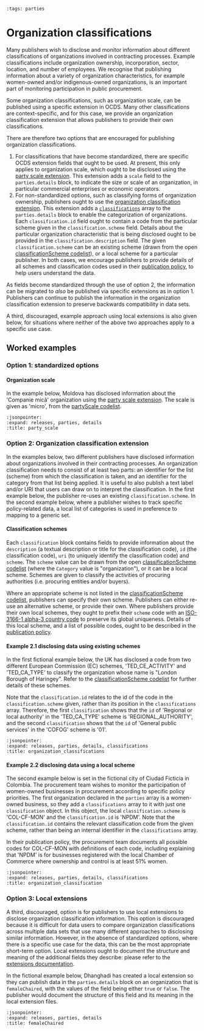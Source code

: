 ```{workedexample} Organization classifications
:tags: parties
```

# Organization classifications

Many publishers wish to disclose and monitor information about different classifications of organizations involved in contracting processes. Example classifications include organization ownership, incorporation, sector, location, and number of employees. We recognise that publishing information about a variety of organization characteristics, for example women-owned and/or indigenous-owned organizations, is an important part of monitoring participation in public procurement.

Some organization classifications, such as organization scale, can be published using a specific extension in OCDS. Many other classifications are context-specific, and for this case, we provide an organization classification extension that allows publishers to provide their own classifications.

There are therefore two options that are encouraged for publishing organization classifications.

1. For classifications that have become standardized, there are specific OCDS extension fields that ought to be used. At present, this only applies to organization scale, which ought to be disclosed using the [party scale extension](https://extensions.open-contracting.org/en/extensions/partyScale/master/). This extension adds a `scale` field to the `parties.details` block, to indicate the size or scale of an organization, in particular commercial enterprises or economic operators.
1. For non-standardized options, such as classifying forms of organization ownership, publishers ought to use the [organization classification extension](https://extensions.open-contracting.org/en/extensions/organizationClassification/1.1/). This extension adds a [`classifications`](../../schema/reference.md#classification) array to the `parties.details` block to enable the categorization of organizations. Each `classification.id` field ought to contain a code from the particular scheme given in the `classification.scheme` field. Details about the particular organization characteristic that is being disclosed ought to be provided in the `classification.description` field. The given `classification.scheme` can be an existing scheme (drawn from the open [classificationScheme codelist](../../schema/codelists.md#classification-scheme)), or a local scheme for a particular publisher. In both cases, we encourage publishers to provide details of all schemes and classification codes used in their [publication policy](../publish.md#finalize-your-publication-policy), to help users understand the data.

As fields become standardized through the use of option 2, the information can be migrated to _also_ be published via specific extensions as in option 1. Publishers can continue to publish the information in the organization classification extension to preserve backwards compatibility in data sets.

A third, discouraged, example approach using local extensions is also given below, for situations where neither of the above two approaches apply to a specific use case.

## Worked examples

### Option 1: standardized options

#### Organization scale

In the example below, Moldova has disclosed information about the 'Companie mică' organization using the [party scale extension](https://extensions.open-contracting.org/en/extensions/partyScale/master/). The scale is given as 'micro', from the [partyScale codelist](https://extensions.open-contracting.org/en/extensions/partyScale/master/codelists/).

```{jsoninclude} ../../examples/organization-classification/moldova_organization_scale.json
:jsonpointer:
:expand: releases, parties, details
:title: party_scale
```

### Option 2: Organization classification extension

In the examples below, two different publishers have disclosed information about organizations involved in their contracting processes. An organization classification needs to consist of at least two parts: an identifier for the list (scheme) from which the classification is taken, and an identifier for the category from that list being applied. It is useful to also publish a text label and/or URI that users can draw on to interpret the classification. In the first example below, the publisher re-uses an existing `classification.scheme`. In the second example below, where a publisher wishes to track specific policy-related data, a local list of categories is used in preference to mapping to a generic set.

#### Classification schemes

Each `classification` block contains fields to provide information about the `description` (a textual description or title for the classification code), `id` (the classification code), `uri` (to uniquely identify the classification code) and `scheme`. The `scheme` value can be drawn from the open [classificationScheme codelist](../../schema/codelists.md#classification-scheme) (where the `Category` value is "organization"), or it can be a local scheme. Schemes are given to classify the activities of procuring authorities (i.e. procuring entities and/or buyers).

Where an appropriate scheme is not listed in the [classificationScheme codelist](../../schema/codelists.md#classification-scheme), publishers can specify their own scheme. Publishers can either re-use an alternative scheme, or provide their own. Where publishers provide their own local schemes, they ought to prefix their `scheme` code with an [ISO-3166-1 alpha-3 country code](https://en.wikipedia.org/wiki/ISO_3166-1) to preserve its global uniqueness. Details of this local scheme, and a list of possible codes, ought to be described in the [publication policy](../publish.md#finalize-your-publication-policy).

#### Example 2.1 disclosing data using existing schemes

In the first fictional example below, the UK has disclosed a code from two different European Commission (EC) schemes, 'TED_CE_ACTIVITY' and 'TED_CA_TYPE' to classify the organization whose name is "London Borough of Haringey". Refer to the  [classificationScheme codelist](../../schema/codelists.md#classification-scheme) for further details of these schemes.

Note that the `classification.id` relates to the id of the code in the `classification.scheme` given, rather than its position in the `classifications` array. Therefore, the first `classification` shows that the `id` of 'Regional or local authority' in the 'TED_CA_TYPE' scheme is 'REGIONAL_AUTHORITY', and the second `classification` shows that the `id` of 'General public services' in the 'COFOG' scheme is '01'.

```{jsoninclude} ../../examples/organization-classification/uk_organization_classification.json
:jsonpointer:
:expand: releases, parties, details, classifications
:title: organization_classifications
```

#### Example 2.2 disclosing data using a local scheme

The second example below is set in the fictional city of Ciudad Ficticia in Colombia. The procurement team wishes to monitor the participation of women-owned businesses in procurement according to specific policy priorities. The first organization declared in the `parties` array is a women-owned business, so they add a `classifications` array to it with just one `classification` object. In this object, the local  `classification.scheme` is 'COL-CF-MON' and the `classification.id` is 'NPDM'. Note that the `classification.id` contains the relevant classification code from the given scheme, rather than being an internal identifier in the `classifications` array.

In their publication policy, the procurement team documents all possible codes for COL-CF-MON with definitions of each code, including explaining that 'NPDM' is for businesses registered with the local Chamber of Commerce where ownership and control is at least 51% women.

```{jsoninclude} ../../examples/organization-classification/fictional_wob_organization_classification.json
:jsonpointer:
:expand: releases, parties, details, classifications
:title: organization_classification
```

### Option 3: Local extensions

A third, discouraged, option is for publishers to use local extensions to disclose organization classification information. This option is discouraged because it is difficult for data users to compare organization classifications across multiple data sets that use many different approaches to disclosing similar information. However, in the absence of standardized options, where there is a specific use case for the data, this can be the most appropriate short-term option. Local extensions ought to document the structure and meaning of the additional fields they describe: please refer to the [extensions documentation](extensions).

In the fictional example below, Dhanghadi has created a local extension so they can publish data in the `parties.details` block on an organization that is `femaleChaired`, with the values of the field being either `true` or `false`. The publisher would document the structure of this field and its meaning in the local extension files.

```{jsoninclude} ../../examples/organization-classification/dhangadhi_female_chaired_example.json
:jsonpointer:
:expand: releases, parties, details
:title: femaleChaired
```
